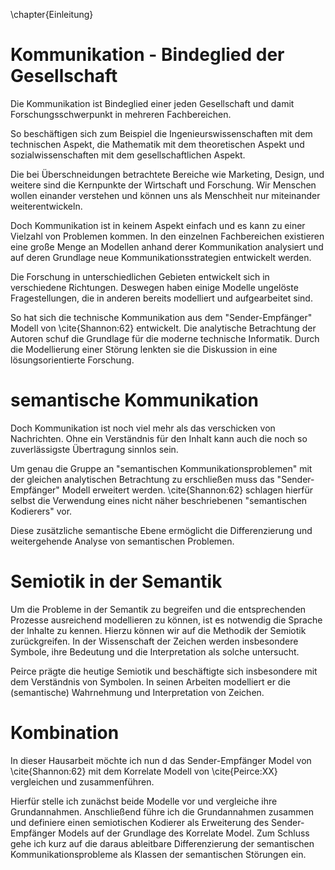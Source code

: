 \chapter{Einleitung}
# Kommunikation - Bindeglied der Gesellschaft

Die Kommunikation ist Bindeglied einer jeden Gesellschaft und damit Forschungsschwerpunkt in mehreren Fachbereichen.

So beschäftigen sich zum Beispiel die Ingenieurswissenschaften mit dem technischen Aspekt, die Mathematik mit dem theoretischen Aspekt und sozialwissenschaften mit dem gesellschaftlichen Aspekt.

Die bei Überschneidungen betrachtete Bereiche wie Marketing, Design, und weitere sind die Kernpunkte der Wirtschaft und Forschung.
Wir Menschen wollen einander verstehen und können uns als Menschheit nur miteinander weiterentwickeln.

Doch Kommunikation ist in keinem Aspekt einfach und es kann zu einer Vielzahl von Problemen kommen.
In den einzelnen Fachbereichen existieren eine große Menge an Modellen anhand derer Kommunikation analysiert und auf deren Grundlage neue Kommunikationsstrategien entwickelt werden.

Die Forschung in unterschiedlichen Gebieten entwickelt sich in verschiedene Richtungen.
Deswegen haben einige Modelle ungelöste Fragestellungen, die in anderen bereits modelliert und aufgearbeitet sind.

So hat sich die technische Kommunikation aus dem "Sender-Empfänger" Modell von \cite{Shannon:62} entwickelt.
Die analytische Betrachtung der Autoren schuf die Grundlage für die moderne technische Informatik.
Durch die Modellierung einer Störung lenkten sie die Diskussion in eine lösungsorientierte Forschung.

# semantische Kommunikation
Doch Kommunikation ist noch viel mehr als das verschicken von Nachrichten.
Ohne ein Verständnis für den Inhalt kann auch die noch so zuverlässigste Übertragung sinnlos sein.

Um genau die Gruppe an "semantischen Kommunikationsproblemen" mit der gleichen analytischen Betrachtung zu erschließen muss das "Sender-Empfänger" Modell erweitert werden.
\cite{Shannon:62} schlagen hierfür selbst die Verwendung eines nicht näher beschriebenen "semantischen Kodierers" vor.

Diese zusätzliche semantische Ebene ermöglicht die Differenzierung und weitergehende Analyse von semantischen Problemen.

# Semiotik in der Semantik
Um die Probleme in der Semantik zu begreifen und die entsprechenden Prozesse ausreichend modellieren zu können, ist es notwendig die Sprache der Inhalte zu kennen.
Hierzu können wir auf die Methodik der Semiotik zurückgreifen.
In der Wissenschaft der Zeichen werden insbesondere Symbole, ihre Bedeutung und die Interpretation als solche untersucht.

Peirce prägte die heutige Semiotik und beschäftigte sich insbesondere mit dem Verständnis von Symbolen.
In seinen Arbeiten modelliert er die (semantische) Wahrnehmung und Interpretation von Zeichen.

# Kombination
In dieser Hausarbeit möchte ich nun d das Sender-Empfänger Model von \cite{Shannon:62} mit dem Korrelate Modell von \cite{Peirce:XX} vergleichen und zusammenführen.

Hierfür stelle ich zunächst beide Modelle vor und vergleiche ihre Grundannahmen.
Anschließend führe ich die Grundannahmen zusammen und definiere einen semiotischen Kodierer als Erweiterung des Sender-Empfänger Models auf der Grundlage des Korrelate Model.
Zum Schluss gehe ich kurz auf die daraus ableitbare Differenzierung der semantischen Kommunikationsprobleme als Klassen der semantischen Störungen ein.
